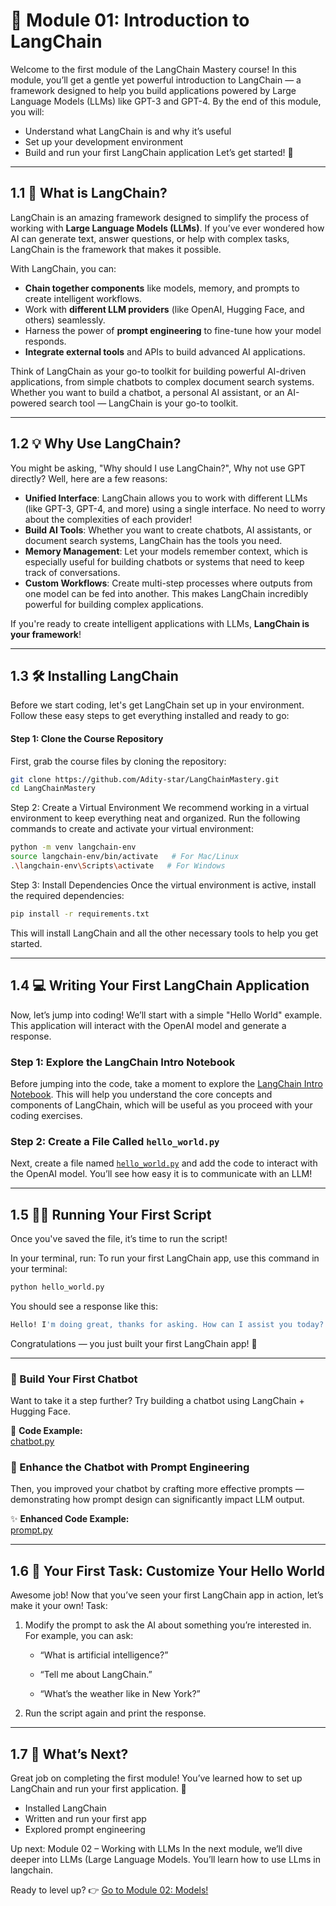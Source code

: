 # 🌟 Module 01: Introduction to LangChain

Welcome to the first module of the LangChain Mastery course! In this module, you’ll get a gentle yet powerful introduction to LangChain — a framework designed to help you build applications powered by Large Language Models (LLMs) like GPT-3 and GPT-4.
By the end of this module, you will:
- Understand what LangChain is and why it’s useful
- Set up your development environment
- Build and run your first LangChain application
Let’s get started! 🚀
---

## 1.1 📘 **What is LangChain?**

LangChain is an amazing framework designed to simplify the process of working with **Large Language Models (LLMs)**. If you’ve ever wondered how AI can generate text, answer questions, or help with complex tasks, LangChain is the framework that makes it possible. 

With LangChain, you can:
- **Chain together components** like models, memory, and prompts to create intelligent workflows.
- Work with **different LLM providers** (like OpenAI, Hugging Face, and others) seamlessly.
- Harness the power of **prompt engineering** to fine-tune how your model responds.
- **Integrate external tools** and APIs to build advanced AI applications.

Think of LangChain as your go-to toolkit for building powerful AI-driven applications, from simple chatbots to complex document search systems.
Whether you want to build a chatbot, a personal AI assistant, or an AI-powered search tool — LangChain is your go-to toolkit.

---

## 1.2 💡 **Why Use LangChain?**

You might be asking, "Why should I use LangChain?", Why not use GPT directly?
Well, here are a few reasons:

- **Unified Interface**: LangChain allows you to work with different LLMs (like GPT-3, GPT-4, and more) using a single interface. No need to worry about the complexities of each provider!
- **Build AI Tools**: Whether you want to create chatbots, AI assistants, or document search systems, LangChain has the tools you need.
- **Memory Management**: Let your models remember context, which is especially useful for building chatbots or systems that need to keep track of conversations.
- **Custom Workflows**: Create multi-step processes where outputs from one model can be fed into another. This makes LangChain incredibly powerful for building complex applications.

If you're ready to create intelligent applications with LLMs, **LangChain is your framework**!

---

## 1.3 🛠 **Installing LangChain**

Before we start coding, let's get LangChain set up in your environment. Follow these easy steps to get everything installed and ready to go:

#### Step 1: Clone the Course Repository
First, grab the course files by cloning the repository:

```bash
git clone https://github.com/Adity-star/LangChainMastery.git
cd LangChainMastery
```

Step 2: Create a Virtual Environment
We recommend working in a virtual environment to keep everything neat and organized.
Run the following commands to create and activate your virtual environment:
```bash
python -m venv langchain-env
source langchain-env/bin/activate   # For Mac/Linux
.\langchain-env\Scripts\activate   # For Windows
```
Step 3: Install Dependencies
Once the virtual environment is active, install the required dependencies:
```bash
pip install -r requirements.txt
```
This will install LangChain and all the other necessary tools to help you get started.

---

## 1.4 💻 Writing Your First LangChain Application
Now, let’s jump into coding! We’ll start with a simple "Hello World" example. This application will interact with the OpenAI model and generate a response.
### Step 1: Explore the LangChain Intro Notebook
Before jumping into the code, take a moment to explore the [LangChain Intro Notebook](https://github.com/Adity-star/LangChainMastery/blob/main/Modules/01_Intro/Langchain_intro.ipynb). This will help you understand the core concepts and components of LangChain, which will be useful as you proceed with your coding exercises.
### Step 2: Create a File Called `hello_world.py`
Next, create a file named [`hello_world.py`](https://github.com/Adity-star/LangChainMastery/blob/main/Modules/01_Intro/hello_world.py) and add the code to interact with the OpenAI model.
You’ll see how easy it is to communicate with an LLM!

---

## 1.5 🏃‍♂️ Running Your First Script
Once you've saved the file, it’s time to run the script!

In your terminal, run:
To run your first LangChain app, use this command in your terminal:
```bash
python hello_world.py
```
You should see a response like this:
```bash
Hello! I'm doing great, thanks for asking. How can I assist you today?
```
Congratulations — you just built your first LangChain app! 🎉


---
### 🤖 Build Your First Chatbot
Want to take it a step further?
Try building a chatbot using LangChain + Hugging Face.

📝 **Code Example:**  
[chatbot.py](https://github.com/Adity-star/LangChainMastery/blob/main/Modules/01_Intro/chatbot.py)


### 🧠 Enhance the Chatbot with Prompt Engineering

Then, you improved your chatbot by crafting more effective prompts — demonstrating how prompt design can significantly impact LLM output.

✨ **Enhanced Code Example:**  
[prompt.py](https://github.com/Adity-star/LangChainMastery/blob/main/Modules/01_Intro/prompt.py)

---

## 1.6 📝 Your First Task: Customize Your Hello World
Awesome job! Now that you’ve seen your first LangChain app in action, let’s make it your own!
Task:
1. Modify the prompt to ask the AI about something you’re interested in. For example, you can ask:

   - “What is artificial intelligence?”

   - “Tell me about LangChain.”

   - “What’s the weather like in New York?”

2. Run the script again and print the response.

---

## 1.7 🔮 What’s Next?
Great job on completing the first module! 
You’ve learned how to set up LangChain and run your first application. 🎉
- Installed LangChain
- Written and run your first app
- Explored prompt engineering

Up next: Module 02 – Working with LLMs
In the next module, we’ll dive deeper into LLMs (Large Language Models. You’ll learn how to use LLms in langchain.

Ready to level up? 👉 [Go to Module 02: Models!](https://github.com/Adity-star/LangChainMastery/tree/main/Modules/02_models)

